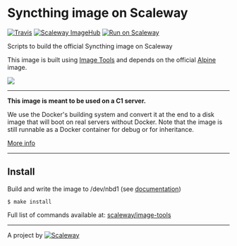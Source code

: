 # Syncthing image on Scaleway

[![Travis](https://img.shields.io/travis/scaleway-community/scaleway-syncthing.svg)](https://travis-ci.org/scaleway-community/scaleway-syncthing)
[![Scaleway ImageHub](https://img.shields.io/badge/ImageHub-view-ff69b4.svg)](https://hub.scaleway.com/syncthing.html)
[![Run on Scaleway](https://img.shields.io/badge/Scaleway-run-69b4ff.svg)](https://cloud.scaleway.com/#/servers/new?image=5a58a837-c2f8-4d68-838f-28726f7b2836)


Scripts to build the official Syncthing image on Scaleway

This image is built using [Image Tools](https://github.com/scaleway/image-tools) and depends on the official [Alpine](https://github.com/scaleway/image-alpine) image.


![](https://raw.githubusercontent.com/syncthing/syncthing/master/assets/logo-256.png)


---

**This image is meant to be used on a C1 server.**

We use the Docker's building system and convert it at the end to a disk image that will boot on real servers without Docker. Note that the image is still runnable as a Docker container for debug or for inheritance.

[More info](https://github.com/scaleway/image-tools)


---

## Install

Build and write the image to /dev/nbd1 (see [documentation](https://www.scaleway.com/docs/create_an_image_with_docker))

    $ make install

Full list of commands available at: [scaleway/image-tools](https://github.com/scaleway/image-tools/#commands)


---

A project by [![Scaleway](https://avatars1.githubusercontent.com/u/5185491?v=3&s=42)](https://www.scaleway.com/)
